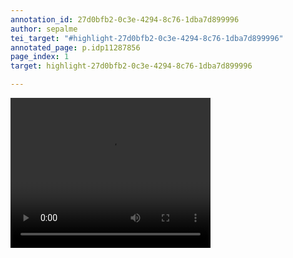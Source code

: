 ```yaml
---
annotation_id: 27d0bfb2-0c3e-4294-8c76-1dba7d899996
author: sepalme
tei_target: "#highlight-27d0bfb2-0c3e-4294-8c76-1dba7d899996"
annotated_page: p.idp11287856
page_index: 1
target: highlight-27d0bfb2-0c3e-4294-8c76-1dba7d899996

---
```



<video width="320" height="240" controls="controls">
<source src="https://www.floridamemory.com/fpc/memory/PhotographicCollection/video/mp4/flba007.mp4" type="video/mp4" />
</video>
